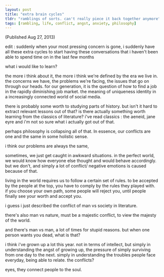 ```yaml
---
layout: post
title: "extra brain cycles"
tldr: "ramblings of sorts. can't really piece it back together anymore"
tags: [rambling, life, conflict, angst, anxiety, philosophy]
---
```


(Published Aug 27, 2013)

edit : suddenly when your most pressing concern is gone, i suddenly have all these extra cycles to start having these conversations that i haven't been able to spend time on in the last few months

what i would like to learn? 

the more i think about it, the more i think we're defined by the era we live in.
the concerns we have, the problems we're facing, the issues that go on through our heads.
for our generation, it is the question of how to find a job in the rapidly diminishing job market.
the meaning of uniqueness identity in a increasingly connected world of social media.

there is probably some worth to studying parts of history.
but isn't it hard to extract relevant lessons out of that? 
is there actually something worth learning from the classics of literature? i've read classics : the aeneid, jane eyre and i'm not so sure what i actually got out of that.

perhaps philosophy is collapsing all of that. In essence, our conflicts are one and the same in some holistic sense. 

i think our problems are always the same,

sometimes, we just get caught in awkward situations. in the perfect world, we would know how everyone else thought and would behave accordingly. but we don't, and simply a lot of conflict/ negative emotions is caused because of that.

living in the world requires us to follow a certain set of rules. to be accepted by the people at the top, you have to comply by the rules they played with. if you choose your own path, some people will reject you, until people finally see your worth and accept you.

i guess i just described the conflict of man vs society in literature.

there's also man vs nature, must be a majestic conflict, to view the majesty of the world.

and there's man vs man, a lot of times for stupid reasons. but when one person wants you dead, what is that?

i think i've grown up a lot this year. not in terms of intellect, but simply in understanding the angst of growing up, the pressure of simply surviving from one day to the next. simply in understanding the troubles people face everyday, being able to relate. the conflicts?

eyes, they connect people to the soul.

